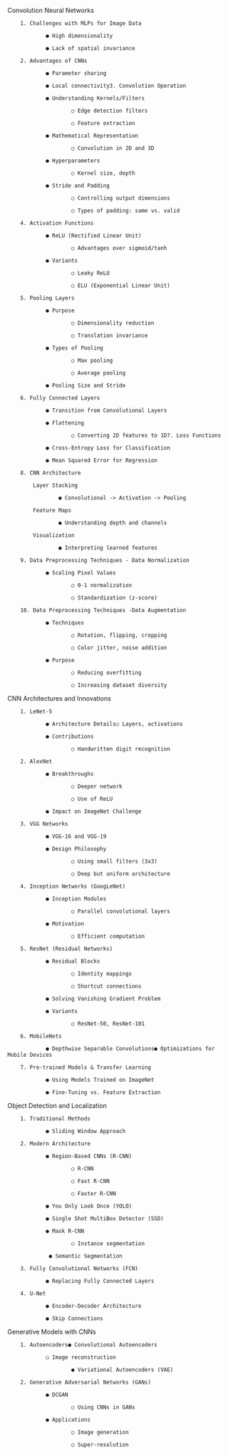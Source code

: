 Convolution Neural Networks

		1. Challenges with MLPs for Image Data
		
				● High dimensionality
				
				● Lack of spatial invariance
		
		2. Advantages of CNNs
		
				● Parameter sharing
				
				● Local connectivity3. Convolution Operation
				
				● Understanding Kernels/Filters
				
						○ Edge detection filters
						
						○ Feature extraction
		
				● Mathematical Representation
				
						○ Convolution in 2D and 3D
				
				● Hyperparameters
				
						○ Kernel size, depth
				
				● Stride and Padding
				
						○ Controlling output dimensions
						
						○ Types of padding: same vs. valid
		
		4. Activation Functions
		
				● ReLU (Rectified Linear Unit)
				
						○ Advantages over sigmoid/tanh
					
				● Variants
				
						○ Leaky ReLU
				
						○ ELU (Exponential Linear Unit)
		
		5. Pooling Layers
		
				● Purpose
				
						○ Dimensionality reduction
						
						○ Translation invariance
				
				● Types of Pooling
				
						○ Max pooling
						
						○ Average pooling
				
				● Pooling Size and Stride
		
		6. Fully Connected Layers
				
				● Transition from Convolutional Layers
				
				● Flattening
				
						○ Converting 2D features to 1D7. Loss Functions
				
				● Cross-Entropy Loss for Classification
				
				● Mean Squared Error for Regression
		
		8. CNN Architecture
			
			Layer Stacking
			
					● Convolutional -> Activation -> Pooling
			
			Feature Maps
			
					● Understanding depth and channels
			
			Visualization
			
					● Interpreting learned features
			
		9. Data Preprocessing Techniques - Data Normalization
				
				● Scaling Pixel Values
				
						○ 0-1 normalization
						
						○ Standardization (z-score)
		
		10. Data Preprocessing Techniques -Data Augmentation
		
				● Techniques
				
						○ Rotation, flipping, cropping
						
						○ Color jitter, noise addition
				
				● Purpose
				
						○ Reducing overfitting
						
						○ Increasing dataset diversity

CNN Architectures and Innovations

		1. LeNet-5
		
				● Architecture Details○ Layers, activations
				
				● Contributions
				
						○ Handwritten digit recognition
		
		2. AlexNet
		
				● Breakthroughs
				
						○ Deeper network
						
						○ Use of ReLU
				
				● Impact on ImageNet Challenge
		
		3. VGG Networks
		
				● VGG-16 and VGG-19
				
				● Design Philosophy
				
						○ Using small filters (3x3)
						
						○ Deep but uniform architecture
		
		4. Inception Networks (GoogLeNet)
		
				● Inception Modules
				
						○ Parallel convolutional layers
				
				● Motivation
				
						○ Efficient computation
		
		5. ResNet (Residual Networks)
		
				● Residual Blocks
				
						○ Identity mappings
						
						○ Shortcut connections
				
				● Solving Vanishing Gradient Problem
				
				● Variants
				
						○ ResNet-50, ResNet-101
		
		6. MobileNets
		
				● Depthwise Separable Convolutions● Optimizations for Mobile Devices
		
		7. Pre-trained Models & Transfer Learning
		
				● Using Models Trained on ImageNet
				
				● Fine-Tuning vs. Feature Extraction

Object Detection and Localization 

		1. Traditional Methods
		
				● Sliding Window Approach
		
		2. Modern Architecture
		
				● Region-Based CNNs (R-CNN)
				
						○ R-CNN
				
						○ Fast R-CNN
					
						○ Faster R-CNN
				
				● You Only Look Once (YOLO)
				
				● Single Shot MultiBox Detector (SSD)
				
				● Mask R-CNN
				
						○ Instance segmentation
				
			     ● Semantic Segmentation
		
		3. Fully Convolutional Networks (FCN)
		
				● Replacing Fully Connected Layers
		
		4. U-Net
		
				● Encoder-Decoder Architecture
				
				● Skip Connections

Generative Models with CNNs

		1. Autoencoders● Convolutional Autoencoders
		
				○ Image reconstruction
		
						● Variational Autoencoders (VAE)
		
		2. Generative Adversarial Networks (GANs)
				
				● DCGAN
				
						○ Using CNNs in GANs
				
				● Applications
				
						○ Image generation
						
						○ Super-resolution
